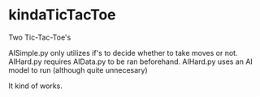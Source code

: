 # kindaTicTacToe
Two Tic-Tac-Toe's

AISimple.py only utilizes if's to decide whether to take moves or not.
AIHard.py requires AIData.py to be ran beforehand. AIHard.py uses an AI model to run (although quite unnecesary)

It kind of works. 
